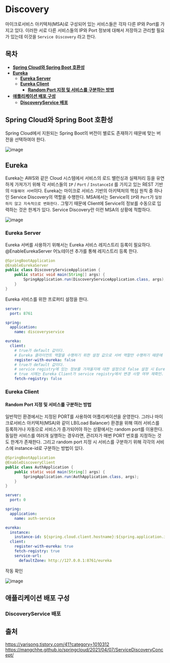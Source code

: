 # Discovery
마이크로서비스 아키텍처(MSA)로 구성되어 있는 서비스들은 각자 다른 IP와 Port를 가지고 있다.
이러한 서로 다른 서비스들의 IP와 Port 정보에 대해서 저장하고 관리할 필요가 있는데 이것을 `Service Discovery` 라고 한다.

## 목차
* **[Spring Cloud와 Spring Boot 호환성](#Spring-Cloud와-Spring-Boot-호환성)**
* **[Eureka](#Eureka)**
    * **[Eureka Server](#Eureka-Server)**
    * **[Eureka Client](#Eureka-Client)**
        * **[Random Port 지정 및 서비스를 구분하는 방법](#Random-Port-지정-및-서비스를-구분하는-방법)**
* **[애플리케이션 배포 구성](#애플리케이션-배포-구성)**
    * **[DiscoveryService 배포](#DiscoveryService-배포)**

## Spring Cloud와 Spring Boot 호환성
Spring Cloud에서 지원되는 Spring Boot의 버전이 별로도 존재하기 때문에 맞는 버전을 선택하여야 한다.

![image](https://user-images.githubusercontent.com/31242766/192144213-2d0f764a-251d-41a3-8813-4ee0c76a6232.png)

## Eureka
Eureka는 AWS와 같은 Cloud 시스템에서 서비스의 로드 밸런싱과 실패처리 등을 유연하게 가져가기 위해 
각 서비스들의 `IP` / `Port` / `InstanceId` 를 가지고 있는 REST 기반의 `미들웨어 서버`이다.
Eureka는 마이크로 서비스 기반의 아키텍처의 핵심 원칙 중 하나인 Service Discovery의 역할을 수행한다. 
MSA에서는 Service의 `IP`와 `Port`가 `일정하지 않고 지속적으로 변화한다.` 그렇기 때문에 Client에 Service의 정보를 수동으로 입력하는 것은 한계가 있다. 
Service Discovery란 이런 MSA의 상황에 적합하다.

![image](https://user-images.githubusercontent.com/31242766/192144074-44a5fe86-deb2-4891-b3f2-c8ea107f9e3b.png)


### Eureka Server
Eureka 서버를 사용하기 위해서는 Eureka 서비스 레지스트리 등록이 필요하다. @EnableEurekaServer 어노테이션 추가를 통해 레지스트리 등록 한다. 
```java
@SpringBootApplication
@EnableEurekaServer
public class DiscoveryServiceApplication {
    public static void main(String[] args) {
        SpringApplication.run(DiscoveryServiceApplication.class, args);
    }
}
```
Eureka 서비스를 위한 프로퍼티 설정을 한다.
```yml
server:
  port: 8761

spring:
  application:
    name: discoveryservice

eureka:
  client:
    # true가 default 값이다.
    # Eureka 클라이언트 역할을 수행하기 위한 설정 값으로 서버 역할만 수행하기 때문에 false로 설정한다.
    register-with-eureka: false 
    # true가 default 값이다. 
    # service registry에 있는 정보를 가져올지에 대한 설정으로 false 설정 시 Eureka server를 호출하지 않게 된다. 
    # true 시에는 Eureka Client가 service registry에서 변경 사항 여부 재확인.
    fetch-registry: false 
```

### Eureka Client
#### Random Port 지정 및 서비스를 구분하는 방법
일반적인 환경에서는 지정된 PORT를 사용하여 어플리케이션을 운영한다. 
그러나 마이크로서비스 아키텍처(MSA)와 같이 LB(Load Balancer) 환경을 위해 여러 서비스를 등록하거나 자동으로 서비스가 증가되어야 하는 상황에서는 random port를 이용한다.
동일한 서비스를 여러개 실행하는 경우라면, 관리자가 매번 PORT 번호를 지정하는 것도 한계가 존재한다. 
그리고 random port 지정 시 서비스를 구분하기 위해 각각의 서비스에 instance-id로 구분하는 방법이 있다.
```java
@SpringBootApplication
@EnableDiscoveryClient
public class AuthApplication {
    public static void main(String[] args) {
        SpringApplication.run(AuthApplication.class, args);
    }
}
```
```yml
server:
  port: 0

spring:
  application:
    name: auth-service

eureka:
  instance:
    instance-id: ${spring.cloud.client.hostname}:${spring.application.instance_id:${random.value}}
  client:
    register-with-eureka: true
    fetch-registry: true
    service-url:
      defaultZone: http://127.0.0.1:8761/eureka
```

작동 확인

![image](https://user-images.githubusercontent.com/31242766/192144599-7a8042be-db31-4acb-91be-d7844e256593.png)

## 애플리케이션 배포 구성
### DiscoveryService 배포

## 출처
https://yarisong.tistory.com/41?category=1010312    
https://mangchhe.github.io/springcloud/2021/04/07/ServiceDiscoveryConcept/
